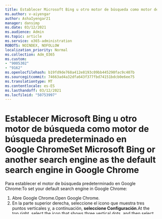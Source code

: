 ```yaml
---
title: Establecer Microsoft Bing u otro motor de búsqueda como motor de búsqueda predeterminado en Google Chrome
ms.author: v-aiyengar
author: AshaIyengar21
manager: dansimp
ms.date: 03/12/2021
ms.audience: Admin
ms.topic: article
ms.service: o365-administration
ROBOTS: NOINDEX, NOFOLLOW
localization_priority: Normal
ms.collection: Adm_O365
ms.custom:
- "9005302"
- "9162"
ms.openlocfilehash: b19fd9de768a412e8193c09bb445290fac9c407b
ms.sourcegitcommit: 74663ad4a32dfa643f377fbd74151bdcb0e6ee75
ms.translationtype: MT
ms.contentlocale: es-ES
ms.lasthandoff: 03/12/2021
ms.locfileid: "50753997"
---
```

# <a name="set-microsoft-bing-or-another-search-engine-as-the-default-search-engine-in-google-chrome"></a><span data-ttu-id="dbcad-102">Establecer Microsoft Bing u otro motor de búsqueda como motor de búsqueda predeterminado en Google Chrome</span><span class="sxs-lookup"><span data-stu-id="dbcad-102">Set Microsoft Bing or another search engine as the default search engine in Google Chrome</span></span>

<span data-ttu-id="dbcad-103">Para establecer el motor de búsqueda predeterminado en Google Chrome:</span><span class="sxs-lookup"><span data-stu-id="dbcad-103">To set your default search engine in Google Chrome:</span></span>

1. <span data-ttu-id="dbcad-104">Abre Google Chrome.</span><span class="sxs-lookup"><span data-stu-id="dbcad-104">Open Google Chrome.</span></span>
1. <span data-ttu-id="dbcad-105">En la parte superior derecha, seleccione el icono que muestra tres puntos verticales y, a continuación, **seleccione Configuración**.</span><span class="sxs-lookup"><span data-stu-id="dbcad-105">At the top right, select the icon that shows three vertical dots, and then select **Settings**.</span></span>
1. <span data-ttu-id="dbcad-106">En **Motor de búsqueda**, junto al motor **de** búsqueda usado en la barra de direcciones, seleccione la flecha abajo y, a continuación, seleccione **Bing** u otro motor de búsqueda.</span><span class="sxs-lookup"><span data-stu-id="dbcad-106">Under **Search engine**, next to **Search engine** used in the address bar, select the down arrow, and then select **Bing** or another search engine.</span></span>

<span data-ttu-id="dbcad-107">Cambiar a un motor de búsqueda distinto de Bing no quita la extensión de Bing, por lo que aún puedes buscar fácilmente contenido relacionado con el trabajo a través del menú desplegable controlado por extensión.</span><span class="sxs-lookup"><span data-stu-id="dbcad-107">Switching to a search engine other than Bing doesn't remove the Bing extension, so you can still easily search work-related content through the extension-driven flyout.</span></span>
